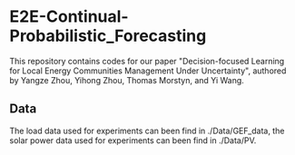 # E2E-Continual-Probabilistic_Forecasting

This repository contains codes for our paper "Decision-focused Learning for Local Energy Communities Management Under Uncertainty", authored by Yangze Zhou, Yihong Zhou, Thomas Morstyn, and Yi Wang.

## Data
The load data used for experiments can been find in ./Data/GEF_data, the solar power data used for experiments can been find in ./Data/PV.

